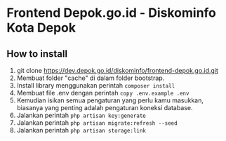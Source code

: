 # Frontend Depok.go.id - Diskominfo Kota Depok

## How to install
1. git clone https://dev.depok.go.id/diskominfo/frontend-depok.go.id.git
2. Membuat folder "cache" di dalam folder bootstrap.
3. Install library menggunakan perintah `composer install`
4. Membuat file .env dengan perintah `copy .env.example .env`
5. Kemudian isikan semua pengaturan yang perlu kamu masukkan, biasanya yang penting adalah pengaturan koneksi database.
6. Jalankan perintah `php artisan key:generate`
7. Jalankan perintah `php artisan migrate:refresh --seed`
8. Jalankan perintah `php artisan storage:link`